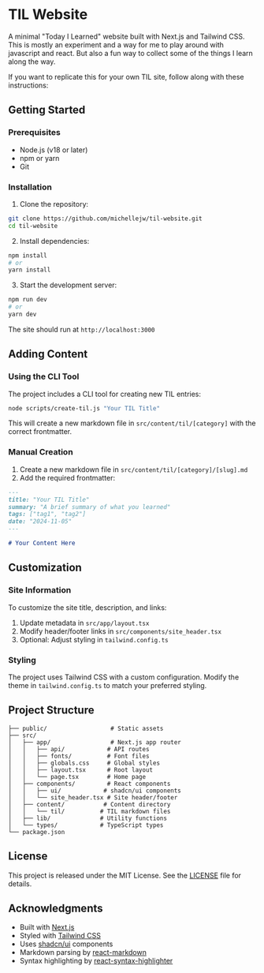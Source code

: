 # TIL Website

A minimal "Today I Learned" website built with Next.js and Tailwind CSS. This is mostly an experiment and a way for me to play around with javascript and react. But also a fun way to collect some of the things I learn along the way.

If you want to replicate this for your own TIL site, follow along with these instructions:

## Getting Started

### Prerequisites

- Node.js (v18 or later)
- npm or yarn
- Git

### Installation

1. Clone the repository:

```bash
git clone https://github.com/michellejw/til-website.git
cd til-website
```

2. Install dependencies:

```bash
npm install
# or
yarn install
```

3. Start the development server:

```bash
npm run dev
# or
yarn dev
```

The site should run at `http://localhost:3000`

## Adding Content

### Using the CLI Tool

The project includes a CLI tool for creating new TIL entries:

```bash
node scripts/create-til.js "Your TIL Title"
```

This will create a new markdown file in `src/content/til/[category]` with the correct frontmatter.

### Manual Creation

1. Create a new markdown file in `src/content/til/[category]/[slug].md`
2. Add the required frontmatter:

```markdown
---
title: "Your TIL Title"
summary: "A brief summary of what you learned"
tags: ["tag1", "tag2"]
date: "2024-11-05"
---

# Your Content Here
```

## Customization

### Site Information

To customize the site title, description, and links:

1. Update metadata in `src/app/layout.tsx`
2. Modify header/footer links in `src/components/site_header.tsx`
3. Optional: Adjust styling in `tailwind.config.ts`

### Styling

The project uses Tailwind CSS with a custom configuration. Modify the theme in `tailwind.config.ts` to match your preferred styling.

## Project Structure

```
├── public/                  # Static assets
├── src/
│   ├── app/                 # Next.js app router
│   │   ├── api/            # API routes
│   │   ├── fonts/          # Font files
│   │   ├── globals.css     # Global styles
│   │   ├── layout.tsx      # Root layout
│   │   └── page.tsx        # Home page
│   ├── components/         # React components
│   │   ├── ui/            # shadcn/ui components
│   │   └── site_header.tsx # Site header/footer
│   ├── content/           # Content directory
│   │   └── til/          # TIL markdown files
│   ├── lib/              # Utility functions
│   └── types/            # TypeScript types
└── package.json
```

## License

This project is released under the MIT License. See the [LICENSE](LICENSE) file for details.

## Acknowledgments

- Built with [Next.js](https://nextjs.org/)
- Styled with [Tailwind CSS](https://tailwindcss.com/)
- Uses [shadcn/ui](https://ui.shadcn.com/) components
- Markdown parsing by [react-markdown](https://github.com/remarkjs/react-markdown)
- Syntax highlighting by [react-syntax-highlighter](https://github.com/react-syntax-highlighter/react-syntax-highlighter)
